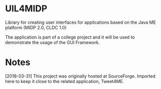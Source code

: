 # UIL4MIDP

Library for creating user interfaces for applications based on the Java ME platform (MIDP 2.0, CLDC 1.0)

The application is part of a college project and it will be used to demonstrate the usage of the GUI Framework.

# Notes

[2018-03-31] This project was originally hosted at SourceForge. Imported here to keep it close to the related application, Tweet4ME.
